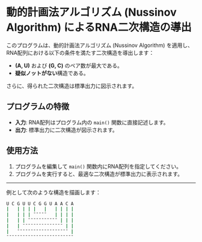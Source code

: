 # 動的計画法アルゴリズム (Nussinov Algorithm) によるRNA二次構造の導出

このプログラムは、動的計画法アルゴリズム (Nussinov Algorithm) を適用し、RNA配列における以下の条件を満たす二次構造を導出します：

- **(A, U)** および **(G, C)** のペア数が最大である。
- **疑似ノットがない**構造である。

さらに、得られた二次構造は標準出力に図示されます。

## プログラムの特徴

- **入力**: RNA配列はプログラム内の `main()` 関数に直接記述します。
- **出力**: 標準出力に二次構造が図示されます。

## 使用方法

1. プログラムを編集して `main()` 関数内にRNA配列を指定してください。
2. プログラムを実行すると、最適な二次構造が標準出力に表示されます。

---

例として次のような構造を描画します：

```bash
U C G U U C G G U A A C A
|   | | | |   |   | | | |
|   | | | ¯¯¯¯¯   | | | |
|   | | ¯¯¯¯¯¯¯¯¯¯¯ | | |
|   | ¯¯¯¯¯¯¯¯¯¯¯¯¯¯¯ | |
|   ¯¯¯¯¯¯¯¯¯¯¯¯¯¯¯¯¯¯¯ |
¯¯¯¯¯¯¯¯¯¯¯¯¯¯¯¯¯¯¯¯¯¯¯¯¯
```